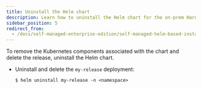 ```yaml
---
title: Uninstall the Helm chart
description: Learn how to uninstall the Helm chart for the on-prem Harness Self-Managed Enterprise Edition.
sidebar_position: 5
redirect_from:
  - /docs/self-managed-enterprise-edition/self-managed-helm-based-install/uninstall-helm-chart/
---
```


To remove the Kubernetes components associated with the chart and delete the release, uninstall the Helm chart.

* Uninstall and delete the `my-release` deployment:

  ```
  $ helm uninstall my-release -n <namespace>
  ```
